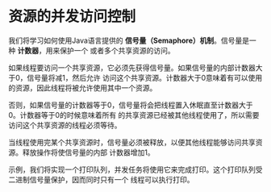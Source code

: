 资源的并发访问控制
================================================
我们将学习如何使用Java语言提供的 **信号量（Semaphore）机制**。信号量是一种 **计数器**，用来保护一个
或者多个共享资源的访问。

如果线程要访问一个共享资源，它必须先获得信号量。如果信号量的内部计数器大于0，信号量将减1，然后允许
访问这个共享资源。计数器大于0意味着有可以使用的资源，因此线程将被允许使用其中一个资源。

否则，如果信号量的计数器等于0，信号量将会把线程置入休眠直至计数器大于0。计数器等于0的时候意味着所有
的共享资源已经被其他线程使用了，所以需要访问这个共享资源的线程必须等待。

当线程使用完某个共享资源时，信号量必须被释放，以便其他线程能够访问共享资源。释放操作将使信号量的内部
计数器增加1。

示例，我们将实现一个打印队列，并发任务将使用它来完成打印。这个打印队列受二进制信号量保护，因而同时只有一个
线程可以执行打印。
```java

```
